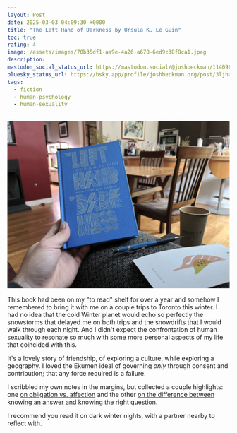 ```yaml
---
layout: Post
date: 2025-03-03 04:09:30 +0000
title: "The Left Hand of Darkness by Ursula K. Le Guin"
toc: true
rating: 4
image: /assets/images/70b35df1-aa9e-4a26-a678-6ed9c38f8ca1.jpeg
description: 
mastodon_social_status_url: https://mastodon.social/@joshbeckman/114096881750266137
bluesky_status_url: https://bsky.app/profile/joshbeckman.org/post/3ljhaavifwe26
tags:
  - fiction
  - human-psychology
  - human-sexuality
---
```



![Book in hand](/assets/images/70b35df1-aa9e-4a26-a678-6ed9c38f8ca1.jpeg)

This book had been on my "to read" shelf for over a year and somehow I remembered to bring it with me on a couple trips to Toronto this winter. I had no idea that the cold Winter planet would echo so perfectly the snowstorms that delayed me on both trips and the snowdrifts that I would walk through each night. And I didn't expect the confrontation of human sexuality to resonate so much with some more personal aspects of my life that coincided with this.

It's a lovely story of friendship, of exploring a culture, while exploring a geography. I loved the Ekumen ideal of governing *only* through consent and contribution; that any force required is a failure.

I scribbled my own notes in the margins, but collected a couple highlights: one [on obligation vs. affection](https://www.joshbeckman.org/notes/858827793) and the other [on the difference between knowing an answer and knowing the right question](https://www.joshbeckman.org/notes/858827736).

I recommend you read it on dark winter nights, with a partner nearby to reflect with.
